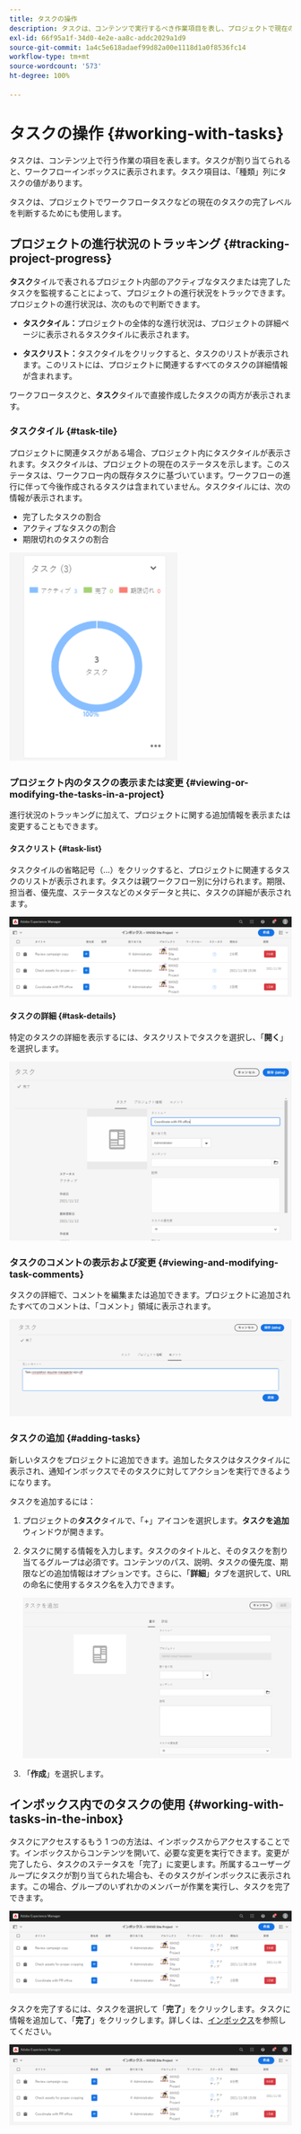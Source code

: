 ```yaml
---
title: タスクの操作
description: タスクは、コンテンツで実行するべき作業項目を表し、プロジェクトで現在のタスクの完了レベルを判断するために使用されます。
exl-id: 66f95a1f-34d0-4e2e-aa8c-addc2029a1d9
source-git-commit: 1a4c5e618adaef99d82a00e1118d1a0f8536fc14
workflow-type: tm+mt
source-wordcount: '573'
ht-degree: 100%

---
```


# タスクの操作 {#working-with-tasks}

タスクは、コンテンツ上で行う作業の項目を表します。タスクが割り当てられると、ワークフローインボックスに表示されます。タスク項目は、「種類」列にタスクの値があります。

タスクは、プロジェクトでワークフロータスクなどの現在のタスクの完了レベルを判断するためにも使用します。

## プロジェクトの進行状況のトラッキング {#tracking-project-progress}

**タスク**&#x200B;タイルで表されるプロジェクト内部のアクティブなタスクまたは完了したタスクを監視することによって、プロジェクトの進行状況をトラックできます。プロジェクトの進行状況は、次のもので判断できます。

* **タスクタイル：**&#x200B;プロジェクトの全体的な進行状況は、プロジェクトの詳細ページに表示されるタスクタイルに表示されます。

* **タスクリスト：**&#x200B;タスクタイルをクリックすると、タスクのリストが表示されます。このリストには、プロジェクトに関連するすべてのタスクの詳細情報が含まれます。

ワークフロータスクと、**タスク**&#x200B;タイルで直接作成したタスクの両方が表示されます。

### タスクタイル {#task-tile}

プロジェクトに関連タスクがある場合、プロジェクト内にタスクタイルが表示されます。タスクタイルは、プロジェクトの現在のステータスを示します。このステータスは、ワークフロー内の既存タスクに基づいています。ワークフローの進行に伴って今後作成されるタスクは含まれていません。タスクタイルには、次の情報が表示されます。

* 完了したタスクの割合
* アクティブなタスクの割合
* 期限切れのタスクの割合

![タスクタイル](/help/sites-cloud/authoring/assets/projects-tasks-breakdown.png)

### プロジェクト内のタスクの表示または変更 {#viewing-or-modifying-the-tasks-in-a-project}

進行状況のトラッキングに加えて、プロジェクトに関する追加情報を表示または変更することもできます。

#### タスクリスト {#task-list}

タスクタイルの省略記号（...）をクリックすると、プロジェクトに関連するタスクのリストが表示されます。タスクは親ワークフロー別に分けられます。期限、担当者、優先度、ステータスなどのメタデータと共に、タスクの詳細が表示されます。

![タスクリスト](/help/sites-cloud/authoring/assets/projects-task-list.png)

#### タスクの詳細 {#task-details}

特定のタスクの詳細を表示するには、タスクリストでタスクを選択し、「**開く**」を選択します。

![タスクの詳細](/help/sites-cloud/authoring/assets/projects-task-details.png)

### タスクのコメントの表示および変更 {#viewing-and-modifying-task-comments}

タスクの詳細で、コメントを編集または追加できます。プロジェクトに追加されたすべてのコメントは、「コメント」領域に表示されます。

![タスクに関するコメント](/help/sites-cloud/authoring/assets/projects-tasks-comments.png)

### タスクの追加 {#adding-tasks}

新しいタスクをプロジェクトに追加できます。追加したタスクはタスクタイルに表示され、通知インボックスでそのタスクに対してアクションを実行できるようになります。

タスクを追加するには：

1. プロジェクトの&#x200B;**タスク**&#x200B;タイルで、「+」アイコンを選択します。**タスクを追加**&#x200B;ウィンドウが開きます。
1. タスクに関する情報を入力します。タスクのタイトルと、そのタスクを割り当てるグループは必須です。コンテンツのパス、説明、タスクの優先度、期限などの追加情報はオプションです。さらに、「**詳細**」タブを選択して、URL の命名に使用するタスク名を入力できます。

   ![タスクの追加](/help/sites-cloud/authoring/assets/projects-add-task.png)

1. 「**作成**」を選択します。

## インボックス内でのタスクの使用 {#working-with-tasks-in-the-inbox}

タスクにアクセスするもう 1 つの方法は、インボックスからアクセスすることです。インボックスからコンテンツを開いて、必要な変更を実行できます。変更が完了したら、タスクのステータスを「完了」に変更します。所属するユーザーグループにタスクが割り当てられた場合も、そのタスクがインボックスに表示されます。この場合、グループのいずれかのメンバーが作業を実行し、タスクを完了できます。

![インボックス内のタスク](/help/sites-cloud/authoring/assets/projects-task-inbox.png)

タスクを完了するには、タスクを選択して「**完了**」をクリックします。タスクに情報を追加して、「**完了**」をクリックします。詳しくは、[インボックス](/help/sites-cloud/authoring/inbox.md)を参照してください。

![タスク通知](/help/sites-cloud/authoring/assets/projects-task-notifications.png)

